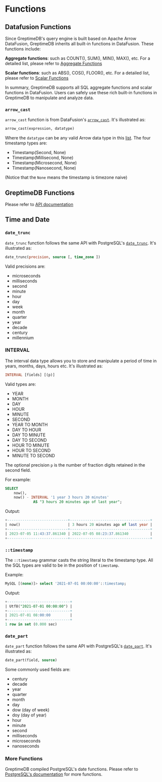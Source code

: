 # Functions

<!--
The outling of this document is a little strange, as the content is classified by company functions and feature functions. We plan to tidy up the content in the future when out functions are more stable.
-->

## Datafusion Functions
Since GreptimeDB's query engine is built based on Apache Arrow DataFusion, GreptimeDB inherits all built-in
functions in DataFusion. These functions include:

**Aggregate functions**: such as COUNT(), SUM(), MIN(), MAX(), etc. For a detailed list, please refer to [Aggregate Functions](https://arrow.apache.org/datafusion/user-guide/sql/aggregate_functions.html)

**Scalar functions**: such as ABS(), COS(), FLOOR(), etc. For a detailed list, please refer to [Scalar Functions](https://arrow.apache.org/datafusion/user-guide/sql/scalar_functions.html)

In summary, GreptimeDB supports all SQL aggregate functions and scalar functions in DataFusion. Users can safely
use these rich built-in functions in GreptimeDB to manipulate and analyze data.

### `arrow_cast`

`arrow_cast` function is from DataFusion's [`arrow_cast`](https://arrow.apache.org/datafusion/user-guide/sql/scalar_functions.html#arrow-cast). It's illustrated as:

```sql
arrow_cast(expression, datatype)
```

Where the `datatype` can be any valid Arrow data type in this [list](https://arrow.apache.org/datafusion/user-guide/sql/data_types.html). The four timestamp types are:
- Timestamp(Second, None)
- Timestamp(Millisecond, None)
- Timestamp(Microsecond, None)
- Timestamp(Nanosecond, None)

(Notice that the `None` means the timestamp is timezone naive)

## GreptimeDB Functions

Please refer to [API documentation](https://greptimedb.rs/script/python/rspython/builtins/greptime_builtin/index.html#functions)

## Time and Date

### `date_trunc`

`date_trunc` function follows the same API with PostgreSQL's [`date_trunc`](https://www.postgresql.org/docs/current/functions-datetime.html#FUNCTIONS-DATETIME-TRUNC). It's illustrated as:

```sql
date_trunc(precision, source [, time_zone ])
```

Valid precisions are:
- microseconds
- milliseconds
- second
- minute
- hour
- day
- week
- month
- quarter
- year
- decade
- century
- millennium

### INTERVAL

The interval data type allows you to store and manipulate a period of time in years, months, days, hours etc. It's illustrated as:

```sql
INTERVAL [fields] [(p)]
```

Valid types are:
- YEAR
- MONTH
- DAY
- HOUR
- MINUTE
- SECOND
- YEAR TO MONTH
- DAY TO HOUR
- DAY TO MINUTE
- DAY TO SECOND
- HOUR TO MINUTE
- HOUR TO SECOND
- MINUTE TO SECOND

The optional precision `p` is the number of fraction digits retained in the second field.

For example:

```sql
SELECT
	now(),
	now() - INTERVAL '1 year 3 hours 20 minutes'
             AS "3 hours 20 minutes ago of last year";
```

Output:
```sql
+----------------------------+-------------------------------------+
| now()                      | 3 hours 20 minutes ago of last year |
+----------------------------+-------------------------------------+
| 2023-07-05 11:43:37.861340 | 2022-07-05 08:23:37.861340          |
+----------------------------+-------------------------------------+
```

### `::timestamp`

The `::timestamp` grammar casts the string literal to the timestamp type. All the SQL types are valid to be in the position of `timestamp`.

Example:

```sql
MySQL [(none)]> select '2021-07-01 00:00:00'::timestamp;
```

Output:

```sql
+-----------------------------+
| Utf8("2021-07-01 00:00:00") |
+-----------------------------+
| 2021-07-01 08:00:00         |
+-----------------------------+
1 row in set (0.000 sec)
```

### `date_part`

`date_part` function follows the same API with PostgreSQL's [`date_part`](https://www.postgresql.org/docs/current/functions-datetime.html#FUNCTIONS-DATETIME-EXTRACT). It's illustrated as:

```sql
date_part(field, source)
```

Some commonly used fields are:
- century
- decade
- year
- quarter
- month
- day
- dow (day of week)
- doy (day of year)
- hour
- minute
- second
- milliseconds
- microseconds
- nanoseconds

### More Functions

GreptimeDB compiled PostgreSQL's date functions. Please refer to [PostgreSQL's documentation](https://www.postgresql.org/docs/current/functions-datetime.html) for more functions.

